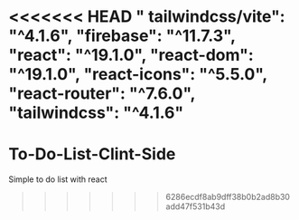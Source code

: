 <<<<<<< HEAD
 " tailwindcss/vite": "^4.1.6",
    "firebase": "^11.7.3",
    "react": "^19.1.0",
    "react-dom": "^19.1.0",
    "react-icons": "^5.5.0",
    "react-router": "^7.6.0",
    "tailwindcss": "^4.1.6"
=======
# To-Do-List-Clint-Side
Simple to do list with react 
>>>>>>> 6286ecdf8ab9dff38b0b2ad8b30add47f531b43d
